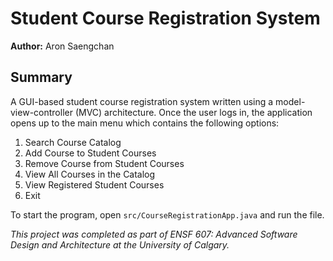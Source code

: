 # Student Course Registration System

**Author:** Aron Saengchan

## Summary
A GUI-based student course registration system written using a model-view-controller (MVC) architecture. Once the user logs in, the application opens up to the main menu which contains the following options:
1. Search Course Catalog
2. Add Course to Student Courses
3. Remove Course from Student Courses
4. View All Courses in the Catalog
5. View Registered Student Courses
6. Exit

To start the program, open `src/CourseRegistrationApp.java` and run the file.

*This project was completed as part of ENSF 607: Advanced Software Design and Architecture at the University of Calgary.*